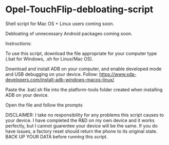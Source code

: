 # Opel-TouchFlip-debloating-script

Shell script for Mac OS + Linux users coming soon. 

Debloating of unnecessary Android packages coming soon.

Instructions:

To use this script, download the file appropriate for your computer type (.bat for Windows, .sh for Linux/Mac OS).

Download and install ADB on your computer, and enable developed mode and USB debugging on your device. Follow: https://www.xda-developers.com/install-adb-windows-macos-linux/

Paste the .bat/.sh file into the platform-tools folder created when installing ADB on your device. 

Open the file and follow the prompts

DISCLAIMER: I take no responsibility for any problems this script causes to your device. I have completed the R&D on my own device and it works perfectly, but I cannot guarentee your device will be the same. If you do have issues, a factory reset should return the phone to its original state. BACK UP YOUR DATA before running this script.
